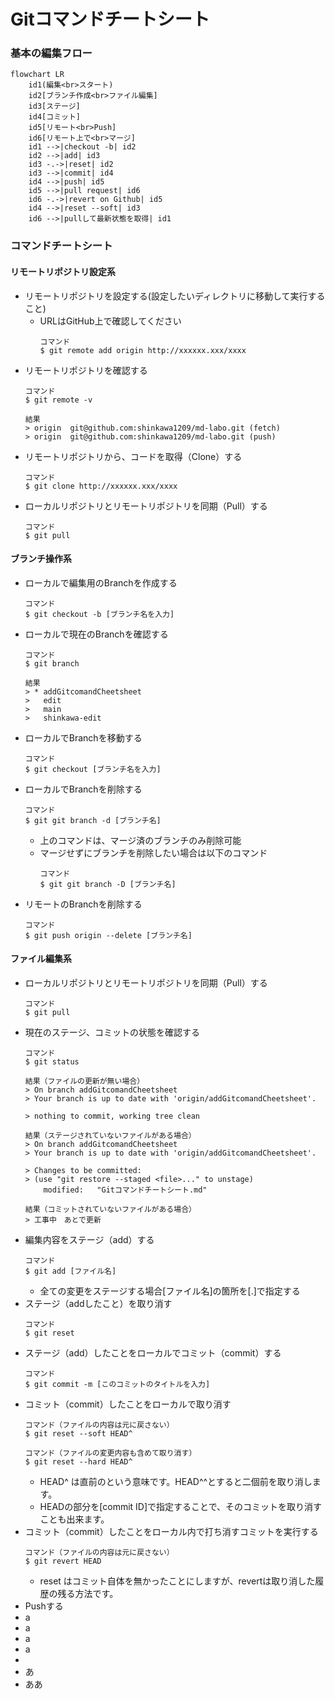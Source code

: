 # Gitコマンドチートシート
### 基本の編集フロー
```mermaid
flowchart LR
    id1(編集<br>スタート)
    id2[ブランチ作成<br>ファイル編集]
    id3[ステージ]
    id4[コミット]
    id5[リモート<br>Push]
    id6[リモート上で<br>マージ]
    id1 -->|checkout -b| id2
    id2 -->|add| id3
    id3 -.->|reset| id2
    id3 -->|commit| id4
    id4 -->|push| id5
    id5 -->|pull request| id6
    id6 -.->|revert on Github| id5
    id4 -->|reset --soft| id3
    id6 -->|pullして最新状態を取得| id1
```
### コマンドチートシート
#### リモートリポジトリ設定系
- リモートリポジトリを設定する(設定したいディレクトリに移動して実行すること)
  - URLはGitHub上で確認してください
    ```
    コマンド
    $ git remote add origin http://xxxxxx.xxx/xxxx
    ```
- リモートリポジトリを確認する
    ```
    コマンド
    $ git remote -v
    ```
    ```
    結果
    > origin  git@github.com:shinkawa1209/md-labo.git (fetch)
    > origin  git@github.com:shinkawa1209/md-labo.git (push)
    ```
- リモートリポジトリから、コードを取得（Clone）する
    ```
    コマンド
    $ git clone http://xxxxxx.xxx/xxxx
    ```
- ローカルリポジトリとリモートリポジトリを同期（Pull）する
    ```
    コマンド
    $ git pull
    ```
#### ブランチ操作系
- ローカルで編集用のBranchを作成する
    ```
    コマンド
    $ git checkout -b [ブランチ名を入力]
    ```
- ローカルで現在のBranchを確認する
    ```
    コマンド
    $ git branch
    ```
    ```
    結果
    > * addGitcomandCheetsheet
    >   edit
    >   main
    >   shinkawa-edit
    ```
- ローカルでBranchを移動する
    ```
    コマンド
    $ git checkout [ブランチ名を入力]
    ```
- ローカルでBranchを削除する
    ```
    コマンド
    $ git git branch -d [ブランチ名]
    ```
  - 上のコマンドは、マージ済のブランチのみ削除可能
  - マージせずにブランチを削除したい場合は以下のコマンド
    ```
    コマンド
    $ git git branch -D [ブランチ名]
    ```
- リモートのBranchを削除する
    ```
    コマンド
    $ git push origin --delete [ブランチ名]
    ```
#### ファイル編集系
- ローカルリポジトリとリモートリポジトリを同期（Pull）する
    ```
    コマンド
    $ git pull
    ```
- 現在のステージ、コミットの状態を確認する
    ```
    コマンド
    $ git status
    ```
    ```
    結果（ファイルの更新が無い場合）
    > On branch addGitcomandCheetsheet
    > Your branch is up to date with 'origin/addGitcomandCheetsheet'.

    > nothing to commit, working tree clean
    ```
    ```
    結果（ステージされていないファイルがある場合）
    > On branch addGitcomandCheetsheet
    > Your branch is up to date with 'origin/addGitcomandCheetsheet'.

    > Changes to be committed:
    > (use "git restore --staged <file>..." to unstage)
        modified:   "Gitコマンドチートシート.md"
    ```
    ```
    結果（コミットされていないファイルがある場合）
    > 工事中　あとで更新
    ```
- 編集内容をステージ（add）する
    ```
    コマンド
    $ git add [ファイル名]
    ```
  - 全ての変更をステージする場合[ファイル名]の箇所を[.]で指定する
- ステージ（addしたこと）を取り消す
    ```
    コマンド
    $ git reset
    ```
- ステージ（add）したことをローカルでコミット（commit）する
    ```
    コマンド
    $ git commit -m [このコミットのタイトルを入力]
    ```
- コミット（commit）したことをローカルで取り消す
    ```
    コマンド（ファイルの内容は元に戻さない）
    $ git reset --soft HEAD^
    ```
    ```
    コマンド（ファイルの変更内容も含めて取り消す）
    $ git reset --hard HEAD^
    ```
  - HEAD^ は直前のという意味です。HEAD^^とすると二個前を取り消します。
  - HEADの部分を[commit ID]で指定することで、そのコミットを取り消すことも出来ます。
- コミット（commit）したことをローカル内で打ち消すコミットを実行する
    ```
    コマンド（ファイルの内容は元に戻さない）
    $ git revert HEAD
    ```
  - reset はコミット自体を無かったことにしますが、revertは取り消した履歴の残る方法です。
- Pushする
- a
- a
- a
- a
- 
- あ
- ああ